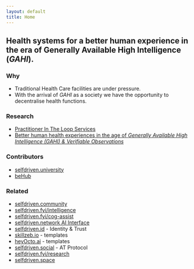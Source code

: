 ```yaml
---
layout: default
title: Home
---
```


## Health systems for a better human experience in the era of Generally Available High Intelligence (*GAHI*).

### Why
- Traditional Health Care facilities are under pressure.
- With the arrival of *GAHI* as a society we have the opportunity to decentralise health functions.

### Research
- [Practitioner In The Loop Services](/practitioner-in-the-loop-services/)
- [Better human health experiences in the age of *Generally Available High Intelligence (GAHI) & Verifiable Observations*](/rearch/)

### Contributors
- [selfdriven.university](https://selfdriven.university)
- [beHub](https://behub.com.au)

### Related
- [selfdriven.community](https://selfdriven.community)
- [selfdriven.fyi/intelligence](https://selfdriven.fyi/intelligence)
- [selfdriven.fyi/cog-assist](https://selfdriven.fyi/cog-assist)
- [selfdriven.network AI Interface](https://selfdriven.network)
- [selfdriven.id](https://selfdriven.id) - Identity & Trust
- [skillzeb.io](https://skillzeb.io) - templates
- [heyOcto.ai](https://heyocto.ai) - templates
- [selfdriven.social](https://selfdriven.social) - AT Protocol
- [selfdriven.fyi/research](https://selfdriven.fyi/research)
- [selfdriven.space](https://selfdriven.space)

